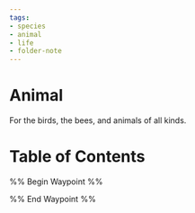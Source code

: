 ```yaml
---
tags:
- species
- animal
- life
- folder-note
---
```

# Animal
For the birds, the bees, and animals of all kinds.

# Table of Contents
%% Begin Waypoint %%


%% End Waypoint %%
